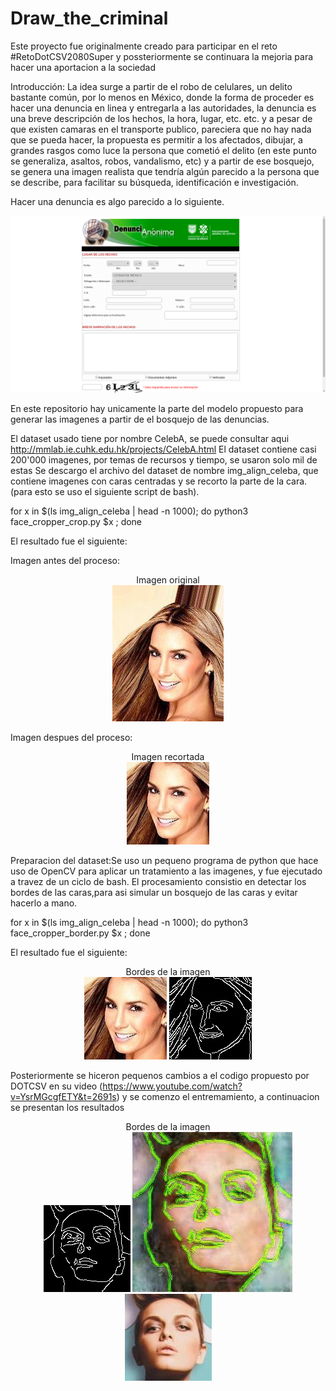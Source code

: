 # Draw_the_criminal
Este proyecto fue originalmente creado para participar en el reto #RetoDotCSV2080Super y possteriormente se continuara la mejoria para hacer una aportacion a la sociedad


Introducción: La idea surge a partir de el robo de celulares, un delito bastante común, por lo menos en México, donde la forma de proceder es hacer una denuncia en linea y entregarla a las autoridades, la denuncia es una breve descripción de los hechos, la hora, lugar, etc. etc. y a pesar de que existen camaras en el transporte publico, pareciera que no hay nada que se pueda hacer, la propuesta es permitir a los afectados, dibujar, a grandes rasgos como luce la persona que cometió el delito (en este punto se generaliza, asaltos, robos, vandalismo, etc) y a partir de ese bosquejo, se genera una imagen realista que tendría algún parecido a la persona que se describe, para facilitar su búsqueda, identificación e investigación.

Hacer una denuncia es algo parecido a lo siguiente.

![Encuesta de denunca anonima](./img_git_readme/CP_encuesta.png?raw=true "Encuesta")

En este repositorio hay unicamente la parte del modelo propuesto para generar las imagenes a partir de el bosquejo de las denuncias.

El dataset usado tiene por nombre CelebA, se puede consultar aqui http://mmlab.ie.cuhk.edu.hk/projects/CelebA.html
El dataset contiene casi 200'000 imagenes, por temas de recursos y tiempo, se usaron solo mil de estas
Se descargo el archivo del dataset de nombre img_align_celeba, que contiene imagenes con caras centradas y se recorto la parte de la cara.
(para esto se uso el siguiente script de bash).

for x in $(ls img_align_celeba | head -n 1000); do python3 face_cropper_crop.py $x ; done

El resultado fue el siguiente:

Imagen antes del proceso:
<p align="center" font>
  Imagen original<br>
  <img src="./img_git_readme/000001.jpg">
</p>

Imagen despues del proceso:
<p align="center" font>
  Imagen recortada<br>
  <img src="./img_git_readme/000001_tg.jpg">
</p>

Preparacion del dataset:Se uso un pequeno programa de python que hace uso de OpenCV para aplicar un tratamiento a las imagenes, y fue ejecutado a travez de un ciclo de bash.
El procesamiento consistio en detectar los bordes de las caras,para asi simular un bosquejo de las caras y evitar hacerlo a mano.

for x in $(ls img_align_celeba | head -n 1000); do python3 face_cropper_border.py $x ; done

El resultado fue el siguiente:
<p align="center" font>
  Bordes de la imagen<br>
  <img src="./img_git_readme/000001_tg.jpg">
  <img src="./img_git_readme/000001_bor.jpg">
</p>

Posteriormente se hiceron pequenos cambios a el codigo propuesto por DOTCSV en su video (https://www.youtube.com/watch?v=YsrMGcgfETY&t=2691s) y se comenzo el entremamiento, a continuacion se presentan los resultados

<p align="center" font>
  Bordes de la imagen<br>
  <img src="./img_git_readme/000005.jpg">
  <img src="./img_git_readme/Generada.jpg">
  <img src="./img_git_readme/000005_tg .jpg">
</p>
